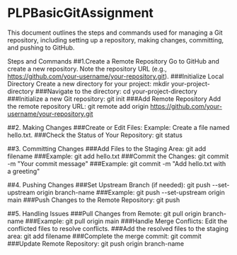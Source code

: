 # PLPBasicGitAssignment

This document outlines the steps and commands used for managing a Git repository, including setting up a repository, making changes, committing, and pushing to GitHub.

Steps and Commands
##1.Create a Remote Repository
Go to GitHub and create a new repository.
Note the repository URL (e.g., https://github.com/your-username/your-repository.git).
###Initialize Local Directory
Create a new directory for your project:
mkdir your-project-directory
###Navigate to the directory:
cd your-project-directory
###Initialize a new Git repository:
git init
###Add Remote Repository
Add the remote repository URL:
git remote add origin https://github.com/your-username/your-repository.git


##2. Making Changes
###Create or Edit Files:
Example: Create a file named hello.txt.
###Check the Status of Your Repository:
git status

##3. Committing Changes
###Add Files to the Staging Area:
git add filename
###Example:
git add hello.txt
###Commit the Changes:
git commit -m "Your commit message"
###Example:
git commit -m "Add hello.txt with a greeting"

##4. Pushing Changes
###Set Upstream Branch (if needed):
git push --set-upstream origin branch-name
###Example:
git push --set-upstream origin main
###Push Changes to the Remote Repository:
git push

##5. Handling Issues
###Pull Changes from Remote:
git pull origin branch-name
###Example:
git pull origin main
###Handle Merge Conflicts:
Edit the conflicted files to resolve conflicts.
###Add the resolved files to the staging area:
git add filename
###Complete the merge commit:
git commit
###Update Remote Repository:
git push origin branch-name

